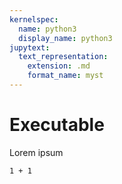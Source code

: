 ```yaml
---
kernelspec:
  name: python3
  display_name: python3
jupytext:
  text_representation:
    extension: .md
    format_name: myst
---
```

# Executable

Lorem ipsum

```{code-cell} ipython3
1 + 1
```
